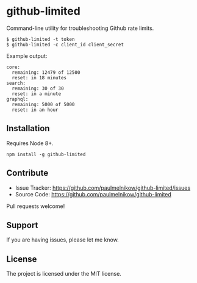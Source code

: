 # github-limited

Command-line utility for troubleshooting Github rate limits.

```console
$ github-limited -t token
$ github-limited -c client_id client_secret
```

Example output:

```console
core:
  remaining: 12479 of 12500
  reset: in 18 minutes
search:
  remaining: 30 of 30
  reset: in a minute
graphql:
  remaining: 5000 of 5000
  reset: in an hour
```

## Installation

Requires Node 8+.

```
npm install -g github-limited
```

## Contribute

- Issue Tracker: https://github.com/paulmelnikow/github-limited/issues
- Source Code: https://github.com/paulmelnikow/github-limited

Pull requests welcome!

## Support

If you are having issues, please let me know.

## License

The project is licensed under the MIT license.
